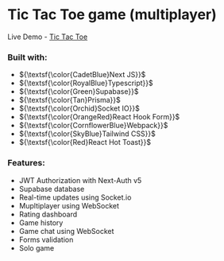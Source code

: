 # Tic Tac Toe game (multiplayer)

Live Demo - [Tic Tac Toe](https://tic-tac-toe-knyazweb.vercel.app)

### Built with:

* ${\textsf{\color{CadetBlue}Next JS}}$
* ${\textsf{\color{RoyalBlue}Typescript}}$
* ${\textsf{\color{Green}Supabase}}$
* ${\textsf{\color{Tan}Prisma}}$
* ${\textsf{\color{Orchid}Socket IO}}$
* ${\textsf{\color{OrangeRed}React Hook Form}}$
* ${\textsf{\color{CornflowerBlue}Webpack}}$
* ${\textsf{\color{SkyBlue}Tailwind CSS}}$
* ${\textsf{\color{Red}React Hot Toast}}$


### Features:

* JWT Authorization with Next-Auth v5
* Supabase database
* Real-time updates using Socket.io
* Mupltiplayer using WebSocket
* Rating dashboard
* Game history
* Game chat using WebSocket
* Forms validation
* Solo game
  



